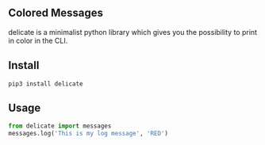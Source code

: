 ## Colored Messages

delicate is a minimalist python library which gives you the possibility to print in color in the CLI.

## Install

`pip3 install delicate`

## Usage

```python
from delicate import messages
messages.log('This is my log message', 'RED')
